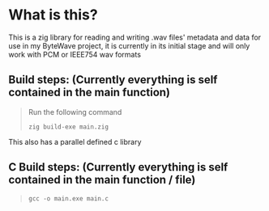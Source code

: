 What is this?
=============

This is a zig library for reading and writing .wav files' metadata and data for use in my ByteWave
project, it is currently in its initial stage and will only work with PCM or IEEE754 wav formats

Build steps: (Currently everything is self contained in the main function)
--------
> Run the following command
> ```
> zig build-exe main.zig
> ```

This also has a parallel defined c library

C Build steps: (Currently everything is self contained in the main function / file)
---------
> ```
> gcc -o main.exe main.c
> ```
